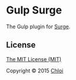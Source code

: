 # Gulp Surge

The Gulp plugin for [Surge](https://surge.sh).

## License

[The MIT License (MIT)](LICENSE.md)

Copyright © 2015 [Chloi](http://chloi.io)
